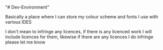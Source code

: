 "# Dev-Environment" 

Basically a place where I can store my colour scheme and fonts I use with various IDES

I don't mean to infringe any licences, if there is any licenced work I will include licences for them, likewise if there are any licences I do infringe please let me know